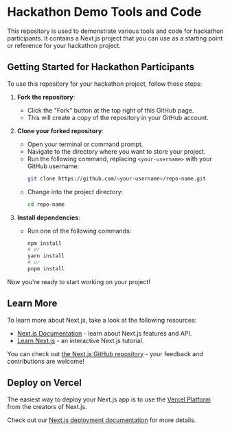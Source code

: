 # Hackathon Demo Tools and Code

This repository is used to demonstrate various tools and code for hackathon participants. It contains a Next.js project that you can use as a starting point or reference for your hackathon project.

## Getting Started for Hackathon Participants

To use this repository for your hackathon project, follow these steps:

1. **Fork the repository**: 
   - Click the "Fork" button at the top right of this GitHub page.
   - This will create a copy of the repository in your GitHub account.

2. **Clone your forked repository**:
   - Open your terminal or command prompt.
   - Navigate to the directory where you want to store your project.
   - Run the following command, replacing `<your-username>` with your GitHub username:
     ```bash
     git clone https://github.com/<your-username>/repo-name.git
     ```
   - Change into the project directory:
     ```bash
     cd repo-name
     ```

3. **Install dependencies**:
   - Run one of the following commands:
     ```bash
     npm install
     # or
     yarn install
     # or
     pnpm install
     ```

Now you're ready to start working on your project!


## Learn More

To learn more about Next.js, take a look at the following resources:

- [Next.js Documentation](https://nextjs.org/docs) - learn about Next.js features and API.
- [Learn Next.js](https://nextjs.org/learn) - an interactive Next.js tutorial.

You can check out [the Next.js GitHub repository](https://github.com/vercel/next.js/) - your feedback and contributions are welcome!

## Deploy on Vercel

The easiest way to deploy your Next.js app is to use the [Vercel Platform](https://vercel.com/new?utm_medium=default-template&filter=next.js&utm_source=create-next-app&utm_campaign=create-next-app-readme) from the creators of Next.js.

Check out our [Next.js deployment documentation](https://nextjs.org/docs/deployment) for more details.
